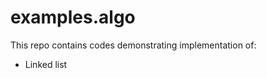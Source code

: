 examples.algo
=============

This repo contains codes demonstrating implementation of:

- Linked list
